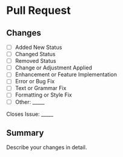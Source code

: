 # Pull Request #

## Changes ##

* [ ] Added New Status
* [ ] Changed Status
* [ ] Removed Status
* [ ] Change or Adjustment Applied
* [ ] Enhancement or Feature Implementation
* [ ] Error or Bug Fix
* [ ] Text or Grammar Fix
* [ ] Formatting or Style Fix
* [ ] Other: _____

Closes Issue: _____

## Summary ##

Describe your changes in detail.
